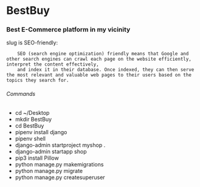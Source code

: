 # BestBuy

### Best E-Commerce platform in my vicinity

slug is SEO-friendly:

        SEO (search engine optimization) friendly means that Google and other search engines can crawl each page on the website efficiently, interpret the content effectively,
        and index it in their database. Once indexed, they can then serve the most relevant and valuable web pages to their users based on the topics they search for.

###### Commands

- cd ~/Desktop
- mkdir BestBuy
- cd BestBuy
- pipenv install django
- pipenv shell
- django-admin startproject myshop .
- django-admin startapp shop
- pip3 install Pillow
- python manage.py makemigrations
- python manage.py migrate
- python manage.py createsuperuser